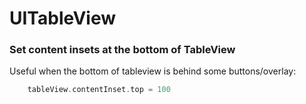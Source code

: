 # UITableView

### Set content insets at the bottom of TableView
Useful when the bottom of tableview is behind some buttons/overlay:
```swift
    tableView.contentInset.top = 100
```
